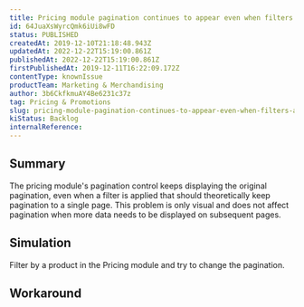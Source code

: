 ```yaml
---
title: Pricing module pagination continues to appear even when filters are applied
id: 64JuaXsWyrcQmk6iUi8wFD
status: PUBLISHED
createdAt: 2019-12-10T21:18:48.943Z
updatedAt: 2022-12-22T15:19:00.861Z
publishedAt: 2022-12-22T15:19:00.861Z
firstPublishedAt: 2019-12-11T16:22:09.172Z
contentType: knownIssue
productTeam: Marketing & Merchandising
author: 3b6CkfkmuAY4Be6231c37z
tag: Pricing & Promotions
slug: pricing-module-pagination-continues-to-appear-even-when-filters-are-applied
kiStatus: Backlog
internalReference: 
---
```


## Summary

The pricing module's pagination control keeps displaying the original pagination, even when a filter is applied that should theoretically keep pagination to a single page. This problem is only visual and does not affect pagination when more data needs to be displayed on subsequent pages.

## Simulation

Filter by a product in the Pricing module and try to change the pagination.

## Workaround



